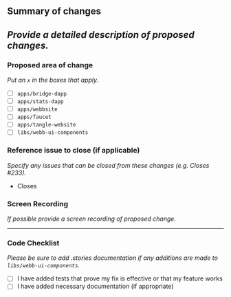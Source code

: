 ## Summary of changes
_Provide a detailed description of proposed changes._
- 

### Proposed area of change
_Put an `x` in the boxes that apply._

- [ ] `apps/bridge-dapp`
- [ ] `apps/stats-dapp`
- [ ] `apps/webbsite`
- [ ] `apps/faucet`
- [ ] `apps/tangle-website`
- [ ] `libs/webb-ui-components`

### Reference issue to close (if applicable)
_Specify any issues that can be closed from these changes (e.g. Closes #233)._
- Closes 

### Screen Recording
_If possible provide a screen recording of proposed change._


-----
### Code Checklist 
_Please be sure to add .stories documentation if any additions are made to `libs/webb-ui-components`._

- [ ] I have added tests that prove my fix is effective or that my feature works
- [ ] I have added necessary documentation (if appropriate)
